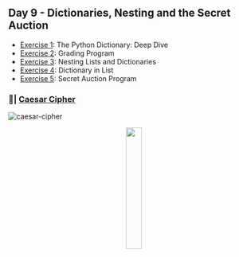 ## Day 9 - Dictionaries, Nesting and the Secret Auction
- [Exercise 1](https://github.com/Sissaz/python-100-days/blob/main/day-01-100/day09/the-python-dictionary.ipynb): The Python Dictionary: Deep Dive
- [Exercise 2](https://github.com/Sissaz/python-100-days/blob/main/day-01-100/day09/grading-program.ipynb): Grading Program
- [Exercise 3](https://github.com/Sissaz/python-100-days/blob/main/day-01-100/day09/nesting-lists-and-dictionaries.ipynb): Nesting Lists and Dictionaries
- [Exercise 4](https://github.com/Sissaz/python-100-days/blob/main/day-01-100/day09/dictionary-in-list.ipynb): Dictionary in List
- [Exercise 5]([https://github.com/Sissaz/python-100-days/blob/main/day-01-100/day09/dictionary-in-list.ipynb](https://github.com/Sissaz/python-100-days/blob/main/day-01-100/day09/secret-auction-program.ipynb)): Secret Auction Program


### 📝| [Caesar Cipher](https://replit.com/@Sissaz/caesar-cipher-4?v=1)
![caesar-cipher](caesar-cipher.gif)

<div align="center">
<a href="https://github.com/Sissaz" > <img width="25%"  src="https://cdn.discordapp.com/attachments/589442956021465142/971192953840222258/Sissasz.png" /></a>
</div>
